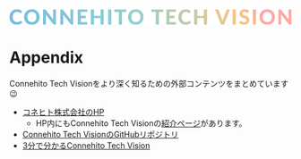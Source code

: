 ![Connehito Tech Vision](image/txt_tech.png)

# Appendix
Connehito Tech Visionをより深く知るための外部コンテンツをまとめています :wink:

* [コネヒト株式会社のHP](https://connehito.com/)
  * HP内にもConnehito Tech Visionの[紹介ページ](https://connehito.com/recruit/tech/)があります。
* [Connehito Tech VisionのGitHubリポジトリ](https://github.com/Connehito/tech-vision)
* [3分で分かるConnehito Tech Vision](https://speakerdeck.com/itosho/connehito-tech-vision-in-3-minutes)
